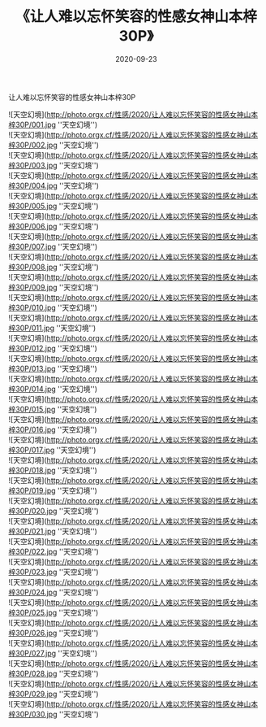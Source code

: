 ﻿---
layout: post
title:  《让人难以忘怀笑容的性感女神山本梓30P》
date:   2020-09-23
image: http://photo.orgx.cf/性感/2020/让人难以忘怀笑容的性感女神山本梓30P/000.jpg
categories: [美女, 性感, 泳衣]
---

让人难以忘怀笑容的性感女神山本梓30P



![天空幻境](http://photo.orgx.cf/性感/2020/让人难以忘怀笑容的性感女神山本梓30P/001.jpg ''天空幻境'') <br>
![天空幻境](http://photo.orgx.cf/性感/2020/让人难以忘怀笑容的性感女神山本梓30P/002.jpg ''天空幻境'') <br>
![天空幻境](http://photo.orgx.cf/性感/2020/让人难以忘怀笑容的性感女神山本梓30P/003.jpg ''天空幻境'') <br>
![天空幻境](http://photo.orgx.cf/性感/2020/让人难以忘怀笑容的性感女神山本梓30P/004.jpg ''天空幻境'') <br>
![天空幻境](http://photo.orgx.cf/性感/2020/让人难以忘怀笑容的性感女神山本梓30P/005.jpg ''天空幻境'') <br>
![天空幻境](http://photo.orgx.cf/性感/2020/让人难以忘怀笑容的性感女神山本梓30P/006.jpg ''天空幻境'') <br>
![天空幻境](http://photo.orgx.cf/性感/2020/让人难以忘怀笑容的性感女神山本梓30P/007.jpg ''天空幻境'') <br>
![天空幻境](http://photo.orgx.cf/性感/2020/让人难以忘怀笑容的性感女神山本梓30P/008.jpg ''天空幻境'') <br>
![天空幻境](http://photo.orgx.cf/性感/2020/让人难以忘怀笑容的性感女神山本梓30P/009.jpg ''天空幻境'') <br>
![天空幻境](http://photo.orgx.cf/性感/2020/让人难以忘怀笑容的性感女神山本梓30P/010.jpg ''天空幻境'') <br>
![天空幻境](http://photo.orgx.cf/性感/2020/让人难以忘怀笑容的性感女神山本梓30P/011.jpg ''天空幻境'') <br>
![天空幻境](http://photo.orgx.cf/性感/2020/让人难以忘怀笑容的性感女神山本梓30P/012.jpg ''天空幻境'') <br>
![天空幻境](http://photo.orgx.cf/性感/2020/让人难以忘怀笑容的性感女神山本梓30P/013.jpg ''天空幻境'') <br>
![天空幻境](http://photo.orgx.cf/性感/2020/让人难以忘怀笑容的性感女神山本梓30P/014.jpg ''天空幻境'') <br>
![天空幻境](http://photo.orgx.cf/性感/2020/让人难以忘怀笑容的性感女神山本梓30P/015.jpg ''天空幻境'') <br>
![天空幻境](http://photo.orgx.cf/性感/2020/让人难以忘怀笑容的性感女神山本梓30P/016.jpg ''天空幻境'') <br>
![天空幻境](http://photo.orgx.cf/性感/2020/让人难以忘怀笑容的性感女神山本梓30P/017.jpg ''天空幻境'') <br>
![天空幻境](http://photo.orgx.cf/性感/2020/让人难以忘怀笑容的性感女神山本梓30P/018.jpg ''天空幻境'') <br>
![天空幻境](http://photo.orgx.cf/性感/2020/让人难以忘怀笑容的性感女神山本梓30P/019.jpg ''天空幻境'') <br>
![天空幻境](http://photo.orgx.cf/性感/2020/让人难以忘怀笑容的性感女神山本梓30P/020.jpg ''天空幻境'') <br>
![天空幻境](http://photo.orgx.cf/性感/2020/让人难以忘怀笑容的性感女神山本梓30P/021.jpg ''天空幻境'') <br>
![天空幻境](http://photo.orgx.cf/性感/2020/让人难以忘怀笑容的性感女神山本梓30P/022.jpg ''天空幻境'') <br>
![天空幻境](http://photo.orgx.cf/性感/2020/让人难以忘怀笑容的性感女神山本梓30P/023.jpg ''天空幻境'') <br>
![天空幻境](http://photo.orgx.cf/性感/2020/让人难以忘怀笑容的性感女神山本梓30P/024.jpg ''天空幻境'') <br>
![天空幻境](http://photo.orgx.cf/性感/2020/让人难以忘怀笑容的性感女神山本梓30P/025.jpg ''天空幻境'') <br>
![天空幻境](http://photo.orgx.cf/性感/2020/让人难以忘怀笑容的性感女神山本梓30P/026.jpg ''天空幻境'') <br>
![天空幻境](http://photo.orgx.cf/性感/2020/让人难以忘怀笑容的性感女神山本梓30P/027.jpg ''天空幻境'') <br>
![天空幻境](http://photo.orgx.cf/性感/2020/让人难以忘怀笑容的性感女神山本梓30P/028.jpg ''天空幻境'') <br>
![天空幻境](http://photo.orgx.cf/性感/2020/让人难以忘怀笑容的性感女神山本梓30P/029.jpg ''天空幻境'') <br>
![天空幻境](http://photo.orgx.cf/性感/2020/让人难以忘怀笑容的性感女神山本梓30P/030.jpg ''天空幻境'') <br>